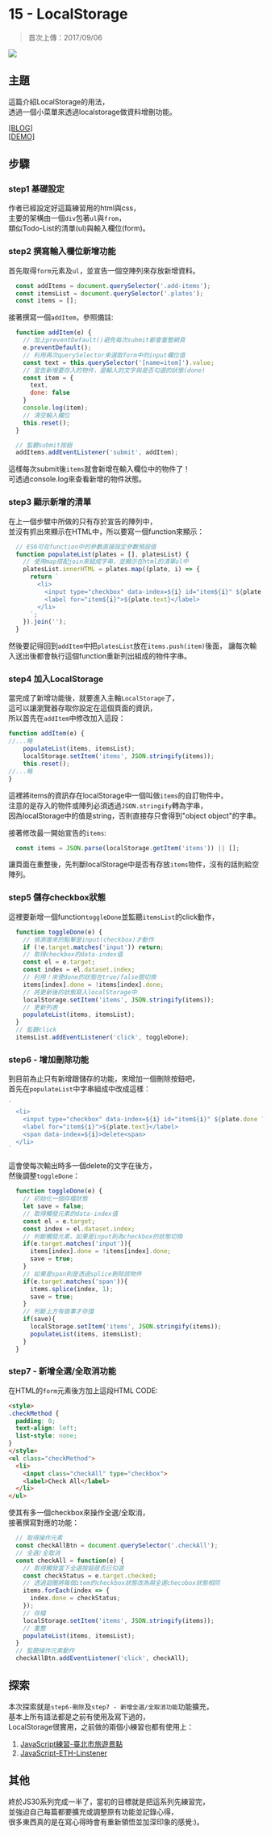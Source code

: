 # 15 - LocalStorage
>首次上傳：2017/09/06

![](https://guahsu.io/2017/09/JavaScript30-15-LocalStorage/demo15.png)

## **主題**
這篇介紹LocalStorage的用法，  
透過一個小菜單來透過localstorage做資料增刪功能。

[[BLOG]](https://guahsu.io/2017/09/JavaScript30-15-LocalStorage/)  
[[DEMO]](https://guahsu.io/JavaScript30/15_LocalStorage/index-GuaHsu.html)

## **步驟**
### step1 基礎設定
作者已經設定好這篇練習用的html與css，  
主要的架構由一個`div`包著`ul`與`from`，  
類似Todo-List的清單(ul)與輸入欄位(form)。
### step2 撰寫輸入欄位新增功能
首先取得`form`元素及`ul`，並宣告一個空陣列來存放新增資料。
````javascript
  const addItems = document.querySelector('.add-items');
  const itemsList = document.querySelector('.plates');
  const items = [];
````
接著撰寫一個`addItem`，參照備註:
````javascript
  function addItem(e) {
    // 加上preventDefault()避免每次submit都會重整網頁
    e.preventDefault();
    // 利用再次querySelector來選取form中的input欄位值
    const text = this.querySelector('[name=item]').value;
    // 宣告新增要存入的物件，是輸入的文字與是否勾選的狀態(done)
    const item = {
      text,
      done: false
    }
    console.log(item);
    // 清空輸入欄位
    this.reset();
  }

  // 監聽submit按鈕
  addItems.addEventListener('submit', addItem);
````
這樣每次submit後`items`就會新增在輸入欄位中的物件了！  
可透過console.log來查看新增的物件狀態。

### step3 顯示新增的清單
在上一個步驟中所做的只有存於宣告的陣列中，  
並沒有抓出來顯示在HTML中，所以要寫一個function來顯示：
````javascript
  // ES6可在function中的參數直接設定參數預設值
  function populateList(plates = [], platesList) {
    // 使用map搭配join來組成字串，並顯示在html的清單ul中
    platesList.innerHTML = plates.map((plate, i) => {
      return `
        <li>
          <input type="checkbox" data-index=${i} id="item${i}" ${plate.done ? 'checked' : ''}/>
          <label for="item${i}">${plate.text}</label>
        </li>
      `;
    }).join('');
  }
````
然後要記得回到`addItem`中把`platesList`放在`items.push(item)`後面，
讓每次輸入送出後都會執行這個function重新列出組成的物件字串。

### step4 加入LocalStorage
當完成了新增功能後，就要進入主軸`LocalStorage`了，  
這可以讓瀏覽器存取你設定在這個頁面的資訊，  
所以首先在`addItem`中修改加入這段：
````javascript
function addItem(e) {
//...略
    populateList(items, itemsList);
    localStorage.setItem('items', JSON.stringify(items));
    this.reset();
//...略
}
````
這裡將items的資訊存在localStorage中一個叫做`items`的自訂物件中，  
注意的是存入的物件或陣列必須透過`JSON.stringify`轉為字串，  
因為localStorage中的值是string，否則直接存只會得到"object object"的字串。

接著修改最一開始宣告的`items`:
````javascript
  const items = JSON.parse(localStorage.getItem('items')) || [];
````
讓頁面在重整後，先判斷localStorage中是否有存放`items`物件，沒有的話則給空陣列。

### step5 儲存checkbox狀態
這裡要新增一個function`toggleDone`並監聽`itemsList`的click動作，  
````javascript
  function toggleDone(e) {
    // 偵測進來的點擊是input(checkbox)才動作
    if (!e.target.matches('input')) return;
    // 取得checkbox的data-index值
    const el = e.target;
    const index = el.dataset.index;
    // 利用！來使done的狀態在true/false間切換
    items[index].done = !items[index].done;
    // 將更新後的狀態寫入localStorage中
    localStorage.setItem('items', JSON.stringify(items));
    // 更新列表
    populateList(items, itemsList);
  }
  // 監聽click
  itemsList.addEventListener('click', toggleDone);
````

### step6 - 增加刪除功能
到目前為止只有新增跟儲存的功能，來增加一個刪除按鈕吧，  
首先在`populateList`中字串組成中改成這樣：
````javascript
`
  <li>
    <input type="checkbox" data-index=${i} id="item${i}" ${plate.done ? 'checked' : ''}/>
    <label for="item${i}">${plate.text}</label>
    <span data-index=${i}>delete<span> 
  </li>
`
````
這會使每次輸出時多一個delete的文字在後方，  
然後調整`toggleDone`：
````javascript
  function toggleDone(e) {
    // 初始化一個存檔狀態
    let save = false;
    // 取得觸發元素的data-index值
    const el = e.target;
    const index = el.dataset.index;
    // 判斷觸發元素，如果是input則為checkbox的狀態切換
    if(e.target.matches('input')){
      items[index].done = !items[index].done;
      save = true;
    }
    // 如果是span則是透過splice刪除該物件
    if(e.target.matches('span')){
      items.splice(index, 1);
      save = true;
    }
    // 判斷上方有做事才存擋
    if(save){
      localStorage.setItem('items', JSON.stringify(items));
      populateList(items, itemsList);  
    }
  }
  ````

### step7 - 新增全選/全取消功能
在HTML的`form`元素後方加上這段HTML CODE:
````html
<style>
.checkMethod {
  padding: 0;
  text-align: left;
  list-style: none;
}
</style>
<ul class="checkMethod">
  <li>
    <input class="checkAll" type="checkbox">
    <label>Check All</label>
  </li>
</ul>
````
使其有多一個checkbox來操作全選/全取消，  
接著撰寫對應的功能：
````javascript
  // 取得操作元素
  const checkAllBtn = document.querySelector('.checkAll');
  // 全選/全取消
  const checkAll = function(e) {
    // 取得觸發當下全選按鈕是否已勾選
    const checkStatus = e.target.checked;
    // 透過迴圈將每個item的checkbox狀態改為與全選checobox狀態相同
    items.forEach(index => {
      index.done = checkStatus;
    });
    // 存檔
    localStorage.setItem('items', JSON.stringify(items));
    // 重整
    populateList(items, itemsList);
  }
  // 監聽操作元素動作
  checkAllBtn.addEventListener('click', checkAll);
````

## 探索
本次探索就是`step6-刪除`及`step7 - 新增全選/全取消功能`功能擴充，  
基本上所有語法都是之前有使用及寫下過的，  
LocalStorage很實用，之前做的兩個小練習也都有使用上：
1. [JavaScript練習-臺北市旅遊景點](http://demo.guastudio.com/jsTravelMap/)
2. [JavaScript-ETH-Linstener](http://guahsu.io/Javascript-ETH-Listener/index.html)

## 其他
終於JS30系列完成一半了，當初的目標就是把這系列先練習完，  
並強迫自己每篇都要擴充或調整原有功能並記錄心得，  
很多東西真的是在寫心得時會有重新領悟並加深印象的感覺:)。